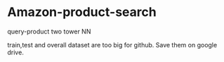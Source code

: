 # Amazon-product-search
query-product two tower NN

train,test and overall dataset are too big for github. Save them on google drive.
